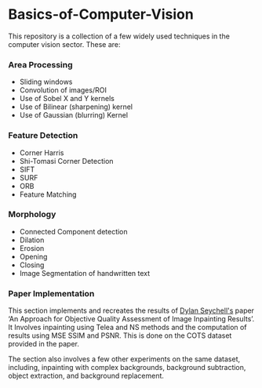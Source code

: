 # Basics-of-Computer-Vision

This repository is a collection of a few widely used techniques in the computer vision sector. These are:

### Area Processing
* Sliding windows
* Convolution of images/ROI
* Use of Sobel X and Y kernels 
* Use of Bilinear (sharpening) kernel 
* Use of Gaussian (blurring) Kernel 

### Feature Detection
* Corner Harris
* Shi-Tomasi Corner Detection 
* SIFT
* SURF
* ORB
* Feature Matching 

### Morphology
* Connected Component detection 
* Dilation
* Erosion 
* Opening
* Closing 
* Image Segmentation of handwritten text 

### Paper Implementation 
This section implements and recreates the results of [Dylan Seychell's](https://github.com/dylanseychell) paper ‘An Approach for Objective Quality Assessment of Image Inpainting Results’. It Involves inpainting using Telea and NS methods and the computation of results using MSE SSIM and PSNR. This is done on the COTS dataset provided in the paper. 

The section also involves a few other experiments on the same dataset, including, inpainting with complex backgrounds, background subtraction, object extraction, and background replacement. 

